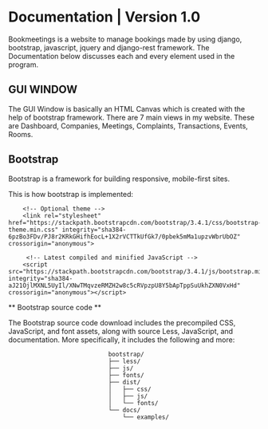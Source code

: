 # Documentation | Version 1.0
Bookmeetings is a website to manage bookings made by using django, bootstrap, javascript, jquery and django-rest framework. The Documentation below discusses each and every element used in the program. 

## GUI WINDOW

The GUI Window is basically an HTML Canvas which is created with the help of bootstrap framework. There are 7 main views in my website. These are Dashboard, Companies, Meetings, Complaints, Transactions, Events, Rooms.

## Bootstrap

Bootstrap is a framework for building responsive, mobile-first sites.

This is how bootstrap is implemented:
        <link rel="stylesheet" href="https://stackpath.bootstrapcdn.com/bootstrap/3.4.1/css/bootstrap.min.css" integrity="sha384-               HSMxcRTRxnN+Bdg0JdbxYKrThecOKuH5zCYotlSAcp1+c8xmyTe9GYg1l9a69psu" crossorigin="anonymous">

        <!-- Optional theme -->
        <link rel="stylesheet" href="https://stackpath.bootstrapcdn.com/bootstrap/3.4.1/css/bootstrap-theme.min.css" integrity="sha384-         6pzBo3FDv/PJ8r2KRkGHifhEocL+1X2rVCTTkUfGk7/0pbek5mMa1upzvWbrUbOZ" crossorigin="anonymous">

         <!-- Latest compiled and minified JavaScript -->
        <script src="https://stackpath.bootstrapcdn.com/bootstrap/3.4.1/js/bootstrap.min.js" integrity="sha384-                                 aJ21OjlMXNL5UyIl/XNwTMqvzeRMZH2w8c5cRVpzpU8Y5bApTppSuUkhZXN0VxHd" crossorigin="anonymous"></script>
        
** Bootstrap source code **

The Bootstrap source code download includes the precompiled CSS, JavaScript, and font assets, along with source Less, JavaScript, and documentation. More specifically, it includes the following and more:

                                bootstrap/
                                ├── less/
                                ├── js/
                                ├── fonts/
                                ├── dist/
                                │   ├── css/
                                │   ├── js/
                                │   └── fonts/
                                └── docs/
                                    └── examples/





